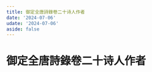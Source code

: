 ```yaml
---
title: 御定全唐詩錄卷二十诗人作者
date: '2024-07-06'
udate: '2024-07-06'
aside: false
---
```

# 御定全唐詩錄卷二十诗人作者

<AuthorPage :authorMap="authorMap" :chapternum="20" />

<script setup>
const chapter = '卷二十';
import authorMap from '/data/qtsl/卷二十/author.json'
</script>
